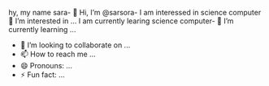 hy, my name sara- 👋 Hi, I’m @sarsora- I am interessed in science computer👀 I’m interested in ...
I am currently learing science computer- 🌱 I’m currently learning ...
- 💞️ I’m looking to collaborate on ...
- 📫 How to reach me ...
- 😄 Pronouns: ...
- ⚡ Fun fact: ...

<!---
sarsorabella/sarsorabella is a ✨ special ✨ repository because its `README.md` (this file) appears on your GitHub profile.
You can click the Preview link to take a look at your changes.
--->
